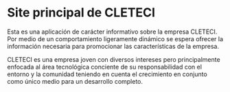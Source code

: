 # Site principal de CLETECI

Esta es una aplicación de carácter informativo sobre la empresa CLETECI. Por medio de un comportamiento
ligeramente dinámico se espera ofrecer la información necesaria para promocionar las características de la
empresa.

CLETECI es una empresa joven con diversos intereses pero principalmente enfocada al área tecnológica
conciente de su responsabilidad con el entorno y la comunidad teniendo en cuenta el crecimiento en
conjunto como único medio para un desarrollo completo.
